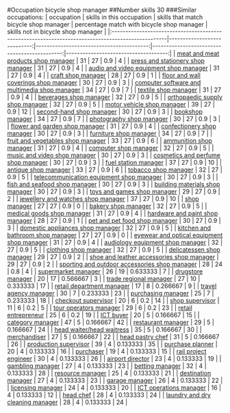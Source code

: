 #Occupation bicycle shop manager
##Number skills 30
###Similar occupations:
| occupation                                                                                        |   skills in this occupation |   skills that match bicycle shop manager |   percentage match with bicycle shop manager |   skills not in bicycle shop manager |
|:--------------------------------------------------------------------------------------------------|----------------------------:|-----------------------------------------:|---------------------------------------------:|-------------------------------------:|
| [meat and meat products shop manager](meat_and_meat_products_shop_manager.md)                     |                          31 |                                       27 |                                     0.9      |                                    4 |
| [press and stationery shop manager](press_and_stationery_shop_manager.md)                         |                          31 |                                       27 |                                     0.9      |                                    4 |
| [audio and video equipment shop manager](audio_and_video_equipment_shop_manager.md)               |                          31 |                                       27 |                                     0.9      |                                    4 |
| [craft shop manager](craft_shop_manager.md)                                                       |                          28 |                                       27 |                                     0.9      |                                    1 |
| [floor and wall coverings shop manager](floor_and_wall_coverings_shop_manager.md)                 |                          30 |                                       27 |                                     0.9      |                                    3 |
| [computer software and multimedia shop manager](computer_software_and_multimedia_shop_manager.md) |                          34 |                                       27 |                                     0.9      |                                    7 |
| [textile shop manager](textile_shop_manager.md)                                                   |                          31 |                                       27 |                                     0.9      |                                    4 |
| [beverages shop manager](beverages_shop_manager.md)                                               |                          32 |                                       27 |                                     0.9      |                                    5 |
| [orthopaedic supply shop manager](orthopaedic_supply_shop_manager.md)                             |                          32 |                                       27 |                                     0.9      |                                    5 |
| [motor vehicle shop manager](motor_vehicle_shop_manager.md)                                       |                          39 |                                       27 |                                     0.9      |                                   12 |
| [second-hand shop manager](second-hand_shop_manager.md)                                           |                          30 |                                       27 |                                     0.9      |                                    3 |
| [bookshop manager](bookshop_manager.md)                                                           |                          34 |                                       27 |                                     0.9      |                                    7 |
| [photography shop manager](photography_shop_manager.md)                                           |                          30 |                                       27 |                                     0.9      |                                    3 |
| [flower and garden shop manager](flower_and_garden_shop_manager.md)                               |                          31 |                                       27 |                                     0.9      |                                    4 |
| [confectionery shop manager](confectionery_shop_manager.md)                                       |                          30 |                                       27 |                                     0.9      |                                    3 |
| [furniture shop manager](furniture_shop_manager.md)                                               |                          34 |                                       27 |                                     0.9      |                                    7 |
| [fruit and vegetables shop manager](fruit_and_vegetables_shop_manager.md)                         |                          33 |                                       27 |                                     0.9      |                                    6 |
| [ammunition shop manager](ammunition_shop_manager.md)                                             |                          31 |                                       27 |                                     0.9      |                                    4 |
| [computer shop manager](computer_shop_manager.md)                                                 |                          32 |                                       27 |                                     0.9      |                                    5 |
| [music and video shop manager](music_and_video_shop_manager.md)                                   |                          30 |                                       27 |                                     0.9      |                                    3 |
| [cosmetics and perfume shop manager](cosmetics_and_perfume_shop_manager.md)                       |                          30 |                                       27 |                                     0.9      |                                    3 |
| [fuel station manager](fuel_station_manager.md)                                                   |                          37 |                                       27 |                                     0.9      |                                   10 |
| [antique shop manager](antique_shop_manager.md)                                                   |                          33 |                                       27 |                                     0.9      |                                    6 |
| [tobacco shop manager](tobacco_shop_manager.md)                                                   |                          32 |                                       27 |                                     0.9      |                                    5 |
| [telecommunication equipment shop manager](telecommunication_equipment_shop_manager.md)           |                          30 |                                       27 |                                     0.9      |                                    3 |
| [fish and seafood shop manager](fish_and_seafood_shop_manager.md)                                 |                          30 |                                       27 |                                     0.9      |                                    3 |
| [building materials shop manager](building_materials_shop_manager.md)                             |                          30 |                                       27 |                                     0.9      |                                    3 |
| [toys and games shop manager](toys_and_games_shop_manager.md)                                     |                          29 |                                       27 |                                     0.9      |                                    2 |
| [jewellery and watches shop manager](jewellery_and_watches_shop_manager.md)                       |                          37 |                                       27 |                                     0.9      |                                   10 |
| [shop manager](shop_manager.md)                                                                   |                          27 |                                       27 |                                     0.9      |                                    0 |
| [bakery shop manager](bakery_shop_manager.md)                                                     |                          32 |                                       27 |                                     0.9      |                                    5 |
| [medical goods shop manager](medical_goods_shop_manager.md)                                       |                          31 |                                       27 |                                     0.9      |                                    4 |
| [hardware and paint shop manager](hardware_and_paint_shop_manager.md)                             |                          28 |                                       27 |                                     0.9      |                                    1 |
| [pet and pet food shop manager](pet_and_pet_food_shop_manager.md)                                 |                          30 |                                       27 |                                     0.9      |                                    3 |
| [domestic appliances shop manager](domestic_appliances_shop_manager.md)                           |                          32 |                                       27 |                                     0.9      |                                    5 |
| [kitchen and bathroom shop manager](kitchen_and_bathroom_shop_manager.md)                         |                          27 |                                       27 |                                     0.9      |                                    0 |
| [eyewear and optical equipment shop manager](eyewear_and_optical_equipment_shop_manager.md)       |                          31 |                                       27 |                                     0.9      |                                    4 |
| [audiology equipment shop manager](audiology_equipment_shop_manager.md)                           |                          32 |                                       27 |                                     0.9      |                                    5 |
| [clothing shop manager](clothing_shop_manager.md)                                                 |                          32 |                                       27 |                                     0.9      |                                    5 |
| [delicatessen shop manager](delicatessen_shop_manager.md)                                         |                          29 |                                       27 |                                     0.9      |                                    2 |
| [shoe and leather accessories shop manager](shoe_and_leather_accessories_shop_manager.md)         |                          29 |                                       27 |                                     0.9      |                                    2 |
| [sporting and outdoor accessories shop manager](sporting_and_outdoor_accessories_shop_manager.md) |                          28 |                                       24 |                                     0.8      |                                    4 |
| [supermarket manager](supermarket_manager.md)                                                     |                          26 |                                       19 |                                     0.633333 |                                    7 |
| [drugstore manager](drugstore_manager.md)                                                         |                          20 |                                       17 |                                     0.566667 |                                    3 |
| [trade regional manager](trade_regional_manager.md)                                               |                          27 |                                       10 |                                     0.333333 |                                   17 |
| [retail department manager](retail_department_manager.md)                                         |                          17 |                                        8 |                                     0.266667 |                                    9 |
| [travel agency manager](travel_agency_manager.md)                                                 |                          30 |                                        7 |                                     0.233333 |                                   23 |
| [purchasing manager](purchasing_manager.md)                                                       |                          25 |                                        7 |                                     0.233333 |                                   18 |
| [checkout supervisor](checkout_supervisor.md)                                                     |                          20 |                                        6 |                                     0.2      |                                   14 |
| [shop supervisor](shop_supervisor.md)                                                             |                          11 |                                        6 |                                     0.2      |                                    5 |
| [tour operators manager](tour_operators_manager.md)                                               |                          29 |                                        6 |                                     0.2      |                                   23 |
| [retail entrepreneur](retail_entrepreneur.md)                                                     |                          25 |                                        6 |                                     0.2      |                                   19 |
| [ICT buyer](ICT_buyer.md)                                                                         |                          20 |                                        5 |                                     0.166667 |                                   15 |
| [category manager](category_manager.md)                                                           |                          47 |                                        5 |                                     0.166667 |                                   42 |
| [restaurant manager](restaurant_manager.md)                                                       |                          29 |                                        5 |                                     0.166667 |                                   24 |
| [head waiter/head waitress](head_waiter-head_waitress.md)                                         |                          35 |                                        5 |                                     0.166667 |                                   30 |
| [merchandiser](merchandiser.md)                                                                   |                          27 |                                        5 |                                     0.166667 |                                   22 |
| [head pastry chef](head_pastry_chef.md)                                                           |                          31 |                                        5 |                                     0.166667 |                                   26 |
| [production supervisor](production_supervisor.md)                                                 |                          39 |                                        4 |                                     0.133333 |                                   35 |
| [purchase planner](purchase_planner.md)                                                           |                          20 |                                        4 |                                     0.133333 |                                   16 |
| [purchaser](purchaser.md)                                                                         |                          19 |                                        4 |                                     0.133333 |                                   15 |
| [rail project engineer](rail_project_engineer.md)                                                 |                          30 |                                        4 |                                     0.133333 |                                   26 |
| [airport director](airport_director.md)                                                           |                          23 |                                        4 |                                     0.133333 |                                   19 |
| [gambling manager](gambling_manager.md)                                                           |                          27 |                                        4 |                                     0.133333 |                                   23 |
| [betting manager](betting_manager.md)                                                             |                          32 |                                        4 |                                     0.133333 |                                   28 |
| [resource manager](resource_manager.md)                                                           |                          25 |                                        4 |                                     0.133333 |                                   21 |
| [destination manager](destination_manager.md)                                                     |                          27 |                                        4 |                                     0.133333 |                                   23 |
| [garage manager](garage_manager.md)                                                               |                          26 |                                        4 |                                     0.133333 |                                   22 |
| [licensing manager](licensing_manager.md)                                                         |                          24 |                                        4 |                                     0.133333 |                                   20 |
| [ICT operations manager](ICT_operations_manager.md)                                               |                          16 |                                        4 |                                     0.133333 |                                   12 |
| [head chef](head_chef.md)                                                                         |                          28 |                                        4 |                                     0.133333 |                                   24 |
| [laundry and dry cleaning manager](laundry_and_dry_cleaning_manager.md)                           |                          28 |                                        4 |                                     0.133333 |                                   24 |
